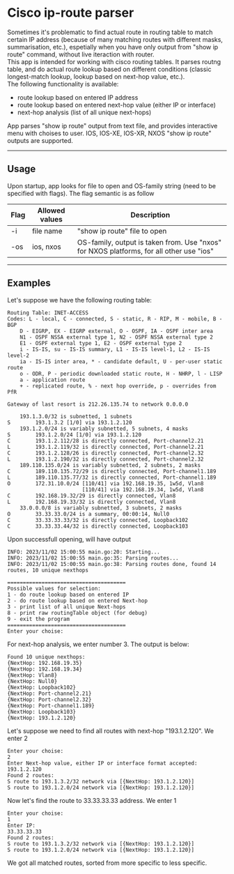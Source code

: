 # Cisco ip-route parser

Sometimes it's problematic to find actual route in routing table to match certain IP address (because of many matching routes with different masks, summarisation, etc.), espetially when you have only output from "show ip route" command, without live iteraction with router.  
This app is intended for working with cisco routing tables. It parses routng table, and do actual route lookup based on different conditions (classic longest-match lookup, lookup based on next-hop value, etc.).  
The following functionality is available:
- route lookup based on entered IP address
- route lookup based on entered next-hop value (either IP or interface)
- next-hop analysis (list of all unique next-hops)
  
App parses "show ip route" output from text file, and provides interactive menu with choises to user. IOS, IOS-XE, IOS-XR, NXOS "show ip route" outputs are supported.
___
## Usage
Upon startup, app looks for file to open and OS-family string (need to be specified with flags). The flag semantic is as follow

| Flag | Allowed values | Description |
| ---- | -------------- | ------------|
| -i  | file name | "show ip route" file to open |
| -os  | ios, nxos | OS-family, output is taken from. Use "nxos" for NXOS platforms, for all other use "ios" |

___
## Examples
Let's suppose we have the following routing table:
```
Routing Table: INET-ACCESS
Codes: L - local, C - connected, S - static, R - RIP, M - mobile, B - BGP
	D - EIGRP, EX - EIGRP external, O - OSPF, IA - OSPF inter area 
	N1 - OSPF NSSA external type 1, N2 - OSPF NSSA external type 2
	E1 - OSPF external type 1, E2 - OSPF external type 2
	i - IS-IS, su - IS-IS summary, L1 - IS-IS level-1, L2 - IS-IS level-2
	ia - IS-IS inter area, * - candidate default, U - per-user static route
	o - ODR, P - periodic downloaded static route, H - NHRP, l - LISP
	a - application route
	+ - replicated route, % - next hop override, p - overrides from PfR

Gateway of last resort is 212.26.135.74 to network 0.0.0.0

	193.1.3.0/32 is subnetted, 1 subnets
S        193.1.3.2 [1/0] via 193.1.2.120
	193.1.2.0/24 is variably subnetted, 5 subnets, 4 masks
S        193.1.2.0/24 [1/0] via 193.1.2.120
C        193.1.2.112/28 is directly connected, Port-channel2.21
L        193.1.2.119/32 is directly connected, Port-channel2.21
C        193.1.2.128/26 is directly connected, Port-channel2.32
L        193.1.2.190/32 is directly connected, Port-channel2.32
	189.110.135.0/24 is variably subnetted, 2 subnets, 2 masks
C        189.110.135.72/29 is directly connected, Port-channel1.189
L        189.110.135.77/32 is directly connected, Port-channel1.189
O        172.31.10.0/24 [110/41] via 192.168.19.35, 1w5d, Vlan8
                        [110/41] via 192.168.19.34, 1w5d, Vlan8
C        192.168.19.32/29 is directly connected, Vlan8
L        192.168.19.33/32 is directly connected, Vlan8
    33.0.0.0/8 is variably subnetted, 3 subnets, 2 masks
O        33.33.33.0/24 is a summary, 00:00:14, Null0
C        33.33.33.33/32 is directly connected, Loopback102
C        33.33.33.44/32 is directly connected, Loopback103
```
Upon successfull opening, will have output 
```
INFO: 2023/11/02 15:00:55 main.go:20: Starting...
INFO: 2023/11/02 15:00:55 main.go:35: Parsing routes...
INFO: 2023/11/02 15:00:55 main.go:38: Parsing routes done, found 14 routes, 10 unique nexthops

======================================
Possible values for selection:
1 - do route lookup based on entered IP
2 - do route lookup based on entered Next-hop
3 - print list of all unique Next-hops
8 - print raw routingTable object (for debug)
9 - exit the program
======================================
Enter your choise:
```
For next-hop analysis, we enter number 3. The output is below:
```
Found 10 unique nexthops:
{NextHop: 192.168.19.35}
{NextHop: 192.168.19.34}
{NextHop: Vlan8}
{NextHop: Null0}
{NextHop: Loopback102}
{NextHop: Port-channel2.21}
{NextHop: Port-channel2.32}
{NextHop: Port-channel1.189}
{NextHop: Loopback103}
{NextHop: 193.1.2.120}
```
Let's suppose we need to find all routes with next-hop "193.1.2.120". We enter 2
```
Enter your choise:
2
Enter Next-hop value, either IP or interface format accepted:
193.1.2.120
Found 2 routes:
S route to 193.1.3.2/32 network via [{NextHop: 193.1.2.120}]
S route to 193.1.2.0/24 network via [{NextHop: 193.1.2.120}]
```
Now let's find the route to 33.33.33.33 address. We enter 1
```
Enter your choise:
1
Enter IP:
33.33.33.33
Found 2 routes:
S route to 193.1.3.2/32 network via [{NextHop: 193.1.2.120}]
S route to 193.1.2.0/24 network via [{NextHop: 193.1.2.120}]
```
We got all matched routes, sorted from more specific to less specific.